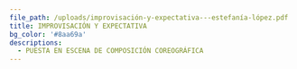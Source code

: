 ```yaml
---
file_path: /uploads/improvisación-y-expectativa---estefanía-lópez.pdf
title: IMPROVISACIÓN Y EXPECTATIVA
bg_color: '#8aa69a'
descriptions:
  - PUESTA EN ESCENA DE COMPOSICIÓN COREOGRÁFICA
---
```


